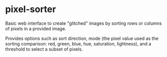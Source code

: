 # pixel-sorter

Basic web interface to create "glitched" images by sorting rows or columns of pixels in a provided image.

Provides options such as sort direction, mode (the pixel value used as the sorting comparison: red, green, blue, hue, saturation, lightness), and a threshold to select a subset of pixels.
